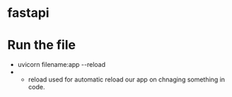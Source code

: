 # fastapi

# Run the file 

- uvicorn filename:app --reload 
- - reload used for automatic reload our app on chnaging something in code.